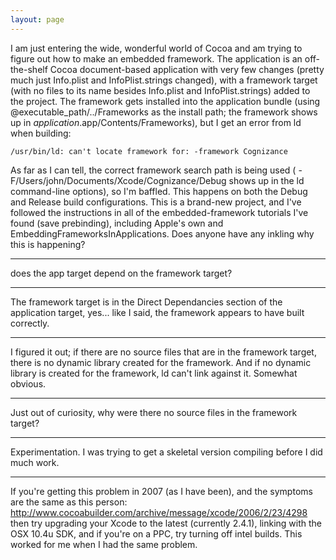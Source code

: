 ```yaml
---
layout: page
---
```




I am just entering the wide, wonderful world of Cocoa and am trying to figure out how to make an embedded framework. The application is an off-the-shelf Cocoa document-based application with very few changes (pretty much just     Info.plist and     InfoPlist.strings changed), with a framework target (with no files to its name besides     Info.plist and     InfoPlist.strings) added to the project. The framework gets installed into the application bundle (using     @executable_path/../Frameworks as the install path; the framework shows up in     *application*.app/Contents/Frameworks), but I get an error from     ld when building:

    /usr/bin/ld: can't locate framework for: -framework Cognizance

As far as I can tell, the correct framework search path is being used (    -F/Users/john/Documents/Xcode/Cognizance/Debug shows up in the     ld command-line options), so I'm baffled. This happens on both the Debug and Release build configurations. This is a brand-new project, and I've followed the instructions in all of the embedded-framework tutorials I've found (save prebinding), including Apple's own and EmbeddingFrameworksInApplications. Does anyone have any inkling why this is happening?

----

does the app target depend on the framework target?

----

The framework target is in the Direct Dependancies section of the application target, yes... like I said, the framework appears to have built correctly.

----

I figured it out; if there are no source files that are in the framework target, there is no dynamic library created for the framework. And if no dynamic library is created for the framework,     ld can't link against it. Somewhat obvious.

----

Just out of curiosity, why were there no source files in the framework target?

----

Experimentation. I was trying to get a skeletal version compiling before I did much work.

----

If you're getting this problem in 2007 (as I have been), and the symptoms are the same as this person: http://www.cocoabuilder.com/archive/message/xcode/2006/2/23/4298 then try upgrading your Xcode to the latest (currently 2.4.1), linking with the OSX 10.4u SDK, and if you're on a PPC, try turning off intel builds.  This worked for me when I had the same problem.
